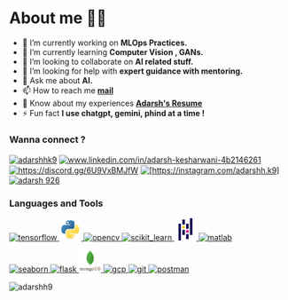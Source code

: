 <h1>About me 💁‍♂️</h1>


- 🔭 I’m currently working on **MLOps Practices.**
- 🌱 I’m currently learning **Computer Vision , GANs.**
- 👯 I’m looking to collaborate on **AI related stuff.**
- 🤝 I’m looking for help with **expert guidance with mentoring.**
- 💬 Ask me about **AI.**
- 📫 How to reach me **[mail](akesherwani900@gmail.com)**
- 📄 Know about my experiences **[Adarsh's Resume](https://drive.google.com/file/d/16LVLNzqlZ4YST7yKr29XkO5thqWPPSpP/view?usp=drive_link)**
- ⚡ Fun fact **I use chatgpt, gemini, phind at a time !**

<h3 align="left">Wanna connect ?</h3>
<p align="left">
<a href="https://twitter.com/adarshhk9" target="blank"><img align="center" src="https://raw.githubusercontent.com/rahuldkjain/github-profile-readme-generator/master/src/images/icons/Social/twitter.svg" alt="adarshhk9" height="30" width="40" /></a>
<a href="https://linkedin.com/in/www.linkedin.com/in/adarsh-kesharwani-4b2146261" target="blank"><img align="center" src="https://raw.githubusercontent.com/rahuldkjain/github-profile-readme-generator/master/src/images/icons/Social/linked-in-alt.svg" alt="www.linkedin.com/in/adarsh-kesharwani-4b2146261" height="30" width="40" /></a>
<a href="https://discord.gg/https://discord.gg/6U9VxBMJfW" target="blank"><img align="center" src="https://raw.githubusercontent.com/rahuldkjain/github-profile-readme-generator/master/src/images/icons/Social/discord.svg" alt="https://discord.gg/6U9VxBMJfW" height="30" width="40" /></a>
<a href="https://instagram.com/adarshh.k9" target="blank"><img align="center" src="https://raw.githubusercontent.com/rahuldkjain/github-profile-readme-generator/master/src/images/icons/Social/instagram.svg" alt="[https://instagram.com/adarshh.k9]" height="30" width="40" /></a>
<a href="https://kaggle.com/adarsh 926" target="blank"><img align="center" src="https://raw.githubusercontent.com/rahuldkjain/github-profile-readme-generator/master/src/images/icons/Social/kaggle.svg" alt="adarsh 926" height="30" width="40" /></a>
</p>

<h3 align="left">Languages and Tools</h3>
<p align="left"><a href="https://www.tensorflow.org" target="_blank" rel="noreferrer"> <img src="https://www.vectorlogo.zone/logos/tensorflow/tensorflow-icon.svg" alt="tensorflow" width="40" height="40"/> </a> <a href="https://www.python.org" target="_blank" rel="noreferrer"> <img src="https://raw.githubusercontent.com/devicons/devicon/master/icons/python/python-original.svg" alt="python" width="40" height="40"/> </a> <a href="https://opencv.org/" target="_blank" rel="noreferrer"> <img src="https://www.vectorlogo.zone/logos/opencv/opencv-icon.svg" alt="opencv" width="40" height="40"/> </a> <a href="https://scikit-learn.org/" target="_blank" rel="noreferrer"> <img src="https://upload.wikimedia.org/wikipedia/commons/0/05/Scikit_learn_logo_small.svg" alt="scikit_learn" width="40" height="40"/> </a>  <a href="https://pandas.pydata.org/" target="_blank" rel="noreferrer"> <img src="https://raw.githubusercontent.com/devicons/devicon/2ae2a900d2f041da66e950e4d48052658d850630/icons/pandas/pandas-original.svg" alt="pandas" width="40" height="40"/> </a> <a href="https://www.mathworks.com/" target="_blank" rel="noreferrer"> <img src="https://upload.wikimedia.org/wikipedia/commons/2/21/Matlab_Logo.png" alt="matlab" width="40" height="40"/> </a>
</p>
<p><a href="https://seaborn.pydata.org/" target="_blank" rel="noreferrer"> <img src="https://seaborn.pydata.org/_images/logo-mark-lightbg.svg" alt="seaborn" width="40" height="40"/> </a> <a href="https://flask.palletsprojects.com/" target="_blank" rel="noreferrer"> <img src="https://www.vectorlogo.zone/logos/pocoo_flask/pocoo_flask-icon.svg" alt="flask" width="40" height="40"/> </a>  <a href="https://www.mongodb.com/" target="_blank" rel="noreferrer"> <img src="https://raw.githubusercontent.com/devicons/devicon/master/icons/mongodb/mongodb-original-wordmark.svg" alt="mongodb" width="40" height="40"/> </a> <a href="https://cloud.google.com" target="_blank" rel="noreferrer"> <img src="https://www.vectorlogo.zone/logos/google_cloud/google_cloud-icon.svg" alt="gcp" width="40" height="40"/> </a> <a href="https://git-scm.com/" target="_blank" rel="noreferrer"> <img src="https://www.vectorlogo.zone/logos/git-scm/git-scm-icon.svg" alt="git" width="40" height="40"/> </a>  <a href="https://postman.com" target="_blank" rel="noreferrer"> <img src="https://www.vectorlogo.zone/logos/getpostman/getpostman-icon.svg" alt="postman" width="40" height="40"/> </a> 
</p>

<p><img align="center" src="https://github-readme-stats.vercel.app/api/top-langs?username=adarshh9&show_icons=true&locale=en&layout=compact" alt="adarshh9" /></p>

